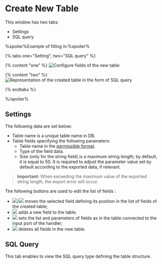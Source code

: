 # Create New Table

This window has two tabs:
* Settings
* SQL query

%spoiler%Example of filling in:%spoiler%

{% tabs one="Setting", two="SQL query" %}

{% content "one" %}
![Configure fields of the new table](./new-table-design-1.png)

{% content "two" %}
![Representation of the created table in the form of SQL query](./new-table-design-2.png)

{% endtabs %}

%/spoiler%

## Settings

The following data are set below:
* Table name is a unique table name in DB.
* Table fields specifying the following parameters:
   * Table name in the [permissible format](../../../data/datasetfieldoptions.md).
   * Type of the field data.
   * Size (only for the string field) is a maximum string length; by default, it is equal to 50. It is required to adjust the parameter value set by default according to the exported data, if relevant.

> **Important:** When exceeding the maximum value of the exported string length, the export error will occur.

The following buttons are used to edit the list of fields :
* ![](../../../images/icons/toolbar-controls/moveup_default.svg)/![](../../../images/icons/toolbar-controls/movedown_default.svg) moves the selected field defining its position in the list of fields of the created table;
* ![](../../../images/icons/toolbar-controls/plus_default.svg) adds a new field to the table;
* ![](../../../images/icons/toolbar-controls/autosync_default.svg) sets the list and parameters of fields as in the table connected to the input port of the handler;
* ![](../../../images/icons/toolbar-controls/delete-all_default.svg) deletes all fields in the new table.

## SQL Query

This tab enables to view the SQL query type defining the table structure. <br>